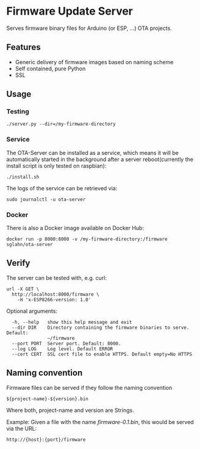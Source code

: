 # Firmware Update Server

Serves firmware binary files for Arduino (or ESP, ...) OTA projects.

## Features
- Generic delivery of firmware images based on naming scheme
- Self contained, pure Python
- SSL

## Usage

### Testing
```
./server.py --dir=/my-firmware-directory
```

### Service
The OTA-Server can be installed as a service, which means it will be automatically started in the background after a server reboot(currently the install script is only tested on raspbian):
```
./install.sh
```
The logs of the service can be retrieved via:
```
sudo journalctl -u ota-server
```

### Docker
There is also a Docker image available on Docker Hub:
```
docker run -p 8000:8000 -v /my-firmware-directory:/firmware sglahn/ota-server
```

## Verify
The server can be tested with, e.g. curl:
```
url -X GET \
  http://localhost:8000/firmware \
    -H 'x-ESP8266-version: 1.0'
```    

Optional arguments:
```
  -h, --help   show this help message and exit
  --dir DIR    Directory containing the firmware binaries to serve. Default:
               ~/firmware
  --port PORT  Server port. Default: 8000.
  --log LOG    Log level. Default ERROR
  --cert CERT  SSL cert file to enable HTTPS. Default empty=No HTTPS
```

## Naming convention
Firmware files can be served if they follow the naming convention
```
${project-name}-${version}.bin
```
Where both, project-name and version are Strings. 

Example: Given a file with the name *firmware-0.1.bin*, this would be served via the URL:
```
http://{host}:{port}/firmware
````
